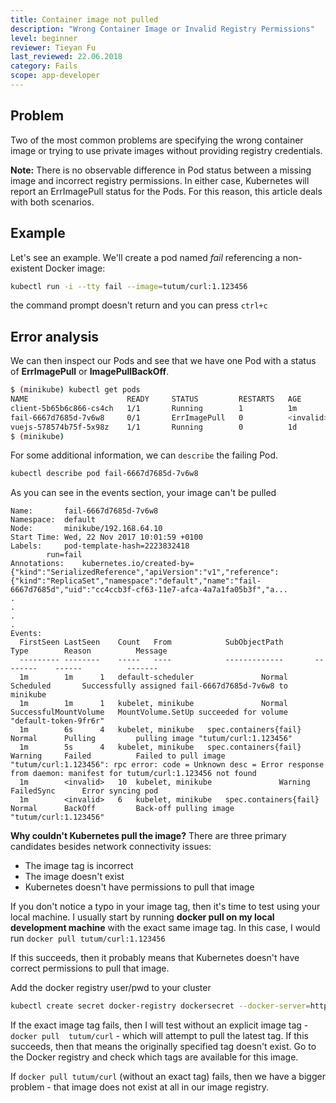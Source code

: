 ```yaml
---
title: Container image not pulled
description: "Wrong Container Image or Invalid Registry Permissions"
level: beginner
reviewer: Tieyan Fu
last_reviewed: 22.06.2018
category: Fails
scope: app-developer
---
```




## Problem
Two of the most common problems are specifying the wrong container image or trying to use 
private images without providing registry credentials.

**Note:** There is no observable difference in Pod status between a missing image and incorrect registry permissions. 
In either case, Kubernetes will report an ErrImagePull status for the Pods. For this reason, this article deals with 
both scenarios.

## Example
Let's see an example. We'll create a pod named *fail* referencing a non-existent Docker image:


```sh
kubectl run -i --tty fail --image=tutum/curl:1.123456
```

the command prompt doesn't return and you can press `ctrl+c`


## Error analysis

We can then inspect our Pods and see that we have one Pod with a status of **ErrImagePull** or **ImagePullBackOff**.

```sh
$ (minikube) kubectl get pods
NAME                      READY     STATUS         RESTARTS   AGE
client-5b65b6c866-cs4ch   1/1       Running        1          1m
fail-6667d7685d-7v6w8     0/1       ErrImagePull   0          <invalid>
vuejs-578574b75f-5x98z    1/1       Running        0          1d
$ (minikube) 

```

For some additional information, we can `describe` the failing Pod.

```sh 
kubectl describe pod fail-6667d7685d-7v6w8
```


As you can see in the events section, your image can't be pulled

```
Name:		fail-6667d7685d-7v6w8
Namespace:	default
Node:		minikube/192.168.64.10
Start Time:	Wed, 22 Nov 2017 10:01:59 +0100
Labels:		pod-template-hash=2223832418
		run=fail
Annotations:	kubernetes.io/created-by={"kind":"SerializedReference","apiVersion":"v1","reference":{"kind":"ReplicaSet","namespace":"default","name":"fail-6667d7685d","uid":"cc4ccb3f-cf63-11e7-afca-4a7a1fa05b3f","a...
.
.
.
.
Events:
  FirstSeen	LastSeen	Count	From			SubObjectPath		Type		Reason			Message
  ---------	--------	-----	----			-------------		--------	------			-------
  1m		1m		1	default-scheduler				Normal		Scheduled		Successfully assigned fail-6667d7685d-7v6w8 to minikube
  1m		1m		1	kubelet, minikube				Normal		SuccessfulMountVolume	MountVolume.SetUp succeeded for volume "default-token-9fr6r" 
  1m		6s		4	kubelet, minikube	spec.containers{fail}	Normal		Pulling			pulling image "tutum/curl:1.123456"
  1m		5s		4	kubelet, minikube	spec.containers{fail}	Warning		Failed			Failed to pull image "tutum/curl:1.123456": rpc error: code = Unknown desc = Error response from daemon: manifest for tutum/curl:1.123456 not found
  1m		<invalid>	10	kubelet, minikube				Warning		FailedSync		Error syncing pod
  1m		<invalid>	6	kubelet, minikube	spec.containers{fail}	Normal		BackOff			Back-off pulling image "tutum/curl:1.123456"
```  
  
  
**Why couldn't Kubernetes pull the image?**
There are three primary candidates besides network connectivity issues:
 - The image tag is incorrect
 - The image doesn't exist
 - Kubernetes doesn't have permissions to pull that image

If you don't notice a typo in your image tag, then it's time to test using your local machine. I usually start by 
running **docker pull on my local development machine** with the exact same image tag. In this case, I would 
run `docker pull tutum/curl:1.123456`

If this succeeds, then it probably means that Kubernetes doesn't have correct permissions to pull that image. 

Add the docker registry user/pwd to your cluster

```sh
kubectl create secret docker-registry dockersecret --docker-server=https://index.docker.io/v1/ --docker-username=<username> --docker-password=<password> --docker-email=<email>
```

If the exact image tag fails, then I will test without an explicit image tag - ```docker pull 
tutum/curl``` - which will attempt to pull the latest tag. If this succeeds, then that means 
the originally specified tag doesn't exist. Go to the Docker registry and check which tags are available for this image.

If ```docker pull tutum/curl``` (without an exact tag) fails, then we have a bigger problem - 
that image does not exist at all in our image registry.

